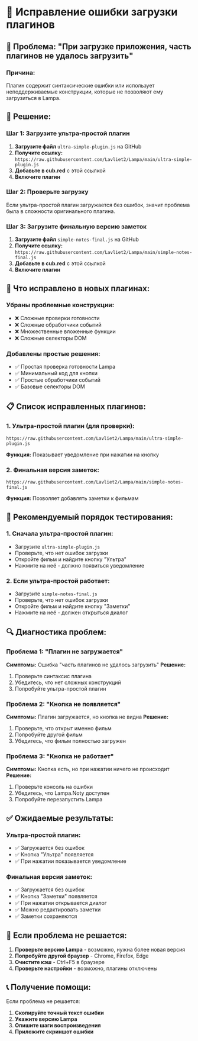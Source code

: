 # 🔧 Исправление ошибки загрузки плагинов

## 🚨 **Проблема:** "При загрузке приложения, часть плагинов не удалось загрузить"

### **Причина:**
Плагин содержит синтаксические ошибки или использует неподдерживаемые конструкции, которые не позволяют ему загрузиться в Lampa.

## 🚀 **Решение:**

### **Шаг 1: Загрузите ультра-простой плагин**
1. **Загрузите файл** `ultra-simple-plugin.js` на GitHub
2. **Получите ссылку:** `https://raw.githubusercontent.com/Lavliet2/Lampa/main/ultra-simple-plugin.js`
3. **Добавьте в cub.red** с этой ссылкой
4. **Включите плагин**

### **Шаг 2: Проверьте загрузку**
Если ультра-простой плагин загружается без ошибок, значит проблема была в сложности оригинального плагина.

### **Шаг 3: Загрузите финальную версию заметок**
1. **Загрузите файл** `simple-notes-final.js` на GitHub
2. **Получите ссылку:** `https://raw.githubusercontent.com/Lavliet2/Lampa/main/simple-notes-final.js`
3. **Добавьте в cub.red** с этой ссылкой
4. **Включите плагин**

## 🔧 **Что исправлено в новых плагинах:**

### **Убраны проблемные конструкции:**
- ❌ Сложные проверки готовности
- ❌ Сложные обработчики событий
- ❌ Множественные вложенные функции
- ❌ Сложные селекторы DOM

### **Добавлены простые решения:**
- ✅ Простая проверка готовности Lampa
- ✅ Минимальный код для кнопки
- ✅ Простые обработчики событий
- ✅ Базовые селекторы DOM

## 📋 **Список исправленных плагинов:**

### **1. Ультра-простой плагин (для проверки):**
```
https://raw.githubusercontent.com/Lavliet2/Lampa/main/ultra-simple-plugin.js
```
**Функция:** Показывает уведомление при нажатии на кнопку

### **2. Финальная версия заметок:**
```
https://raw.githubusercontent.com/Lavliet2/Lampa/main/simple-notes-final.js
```
**Функция:** Позволяет добавлять заметки к фильмам

## 🎯 **Рекомендуемый порядок тестирования:**

### **1. Сначала ультра-простой плагин:**
- Загрузите `ultra-simple-plugin.js`
- Проверьте, что нет ошибок загрузки
- Откройте фильм и найдите кнопку "Ультра"
- Нажмите на неё - должно появиться уведомление

### **2. Если ультра-простой работает:**
- Загрузите `simple-notes-final.js`
- Проверьте, что нет ошибок загрузки
- Откройте фильм и найдите кнопку "Заметки"
- Нажмите на неё - должен открыться диалог

## 🔍 **Диагностика проблем:**

### **Проблема 1: "Плагин не загружается"**
**Симптомы:** Ошибка "часть плагинов не удалось загрузить"
**Решение:**
1. Проверьте синтаксис плагина
2. Убедитесь, что нет сложных конструкций
3. Попробуйте ультра-простой плагин

### **Проблема 2: "Кнопка не появляется"**
**Симптомы:** Плагин загружается, но кнопка не видна
**Решение:**
1. Проверьте, что открыт именно фильм
2. Попробуйте другой фильм
3. Убедитесь, что фильм полностью загружен

### **Проблема 3: "Кнопка не работает"**
**Симптомы:** Кнопка есть, но при нажатии ничего не происходит
**Решение:**
1. Проверьте консоль на ошибки
2. Убедитесь, что Lampa.Noty доступен
3. Попробуйте перезапустить Lampa

## ✅ **Ожидаемые результаты:**

### **Ультра-простой плагин:**
- ✅ Загружается без ошибок
- ✅ Кнопка "Ультра" появляется
- ✅ При нажатии показывается уведомление

### **Финальная версия заметок:**
- ✅ Загружается без ошибок
- ✅ Кнопка "Заметки" появляется
- ✅ При нажатии открывается диалог
- ✅ Можно редактировать заметки
- ✅ Заметки сохраняются

## 🎯 **Если проблема не решается:**

1. **Проверьте версию Lampa** - возможно, нужна более новая версия
2. **Попробуйте другой браузер** - Chrome, Firefox, Edge
3. **Очистите кэш** - Ctrl+F5 в браузере
4. **Проверьте настройки** - возможно, плагины отключены

## 📞 **Получение помощи:**

Если проблема не решается:
1. **Скопируйте точный текст ошибки**
2. **Укажите версию Lampa**
3. **Опишите шаги воспроизведения**
4. **Приложите скриншот ошибки**
